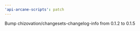 ```yaml
---
'api-arcane-scripts': patch
---
```


Bump chizovation/changesets-changelog-info from 0.1.2 to 0.1.5

